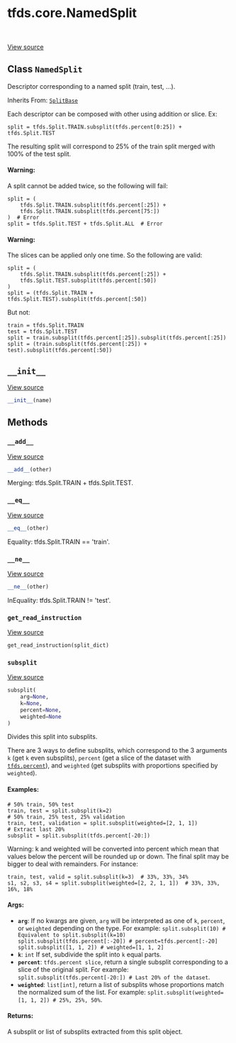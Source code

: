 <div itemscope itemtype="http://developers.google.com/ReferenceObject">
<meta itemprop="name" content="tfds.core.NamedSplit" />
<meta itemprop="path" content="Stable" />
<meta itemprop="property" content="__add__"/>
<meta itemprop="property" content="__eq__"/>
<meta itemprop="property" content="__init__"/>
<meta itemprop="property" content="__ne__"/>
<meta itemprop="property" content="get_read_instruction"/>
<meta itemprop="property" content="subsplit"/>
</div>

# tfds.core.NamedSplit

<!-- Insert buttons and diff -->

<table class="tfo-notebook-buttons tfo-api" align="left">
</table>

<a target="_blank" href="https://github.com/tensorflow/datasets/tree/master/tensorflow_datasets/core/splits.py">View
source</a>

<!-- Equality marker -->

## Class `NamedSplit`

Descriptor corresponding to a named split (train, test, ...).

Inherits From: [`SplitBase`](../../tfds/core/SplitBase.md)

<!-- Placeholder for "Used in" -->

Each descriptor can be composed with other using addition or slice. Ex:

```
split = tfds.Split.TRAIN.subsplit(tfds.percent[0:25]) + tfds.Split.TEST
```

The resulting split will correspond to 25% of the train split merged with
100% of the test split.

#### Warning:

A split cannot be added twice, so the following will fail:

```
split = (
    tfds.Split.TRAIN.subsplit(tfds.percent[:25]) +
    tfds.Split.TRAIN.subsplit(tfds.percent[75:])
)  # Error
split = tfds.Split.TEST + tfds.Split.ALL  # Error
```

#### Warning:

The slices can be applied only one time. So the following are valid:

```
split = (
    tfds.Split.TRAIN.subsplit(tfds.percent[:25]) +
    tfds.Split.TEST.subsplit(tfds.percent[:50])
)
split = (tfds.Split.TRAIN + tfds.Split.TEST).subsplit(tfds.percent[:50])
```

  But not:

```
train = tfds.Split.TRAIN
test = tfds.Split.TEST
split = train.subsplit(tfds.percent[:25]).subsplit(tfds.percent[:25])
split = (train.subsplit(tfds.percent[:25]) + test).subsplit(tfds.percent[:50])
```

<h2 id="__init__"><code>__init__</code></h2>

<a target="_blank" href="https://github.com/tensorflow/datasets/tree/master/tensorflow_datasets/core/splits.py">View
source</a>

``` python
__init__(name)
```

## Methods

<h3 id="__add__"><code>__add__</code></h3>

<a target="_blank" href="https://github.com/tensorflow/datasets/tree/master/tensorflow_datasets/core/splits.py">View
source</a>

``` python
__add__(other)
```

Merging: tfds.Split.TRAIN + tfds.Split.TEST.

<h3 id="__eq__"><code>__eq__</code></h3>

<a target="_blank" href="https://github.com/tensorflow/datasets/tree/master/tensorflow_datasets/core/splits.py">View
source</a>

``` python
__eq__(other)
```

Equality: tfds.Split.TRAIN == 'train'.

<h3 id="__ne__"><code>__ne__</code></h3>

<a target="_blank" href="https://github.com/tensorflow/datasets/tree/master/tensorflow_datasets/core/splits.py">View
source</a>

```python
__ne__(other)
```

InEquality: tfds.Split.TRAIN != 'test'.

<h3 id="get_read_instruction"><code>get_read_instruction</code></h3>

<a target="_blank" href="https://github.com/tensorflow/datasets/tree/master/tensorflow_datasets/core/splits.py">View
source</a>

``` python
get_read_instruction(split_dict)
```

<h3 id="subsplit"><code>subsplit</code></h3>

<a target="_blank" href="https://github.com/tensorflow/datasets/tree/master/tensorflow_datasets/core/splits.py">View
source</a>

``` python
subsplit(
    arg=None,
    k=None,
    percent=None,
    weighted=None
)
```

Divides this split into subsplits.

There are 3 ways to define subsplits, which correspond to the 3
arguments `k` (get `k` even subsplits), `percent` (get a slice of the
dataset with <a href="../../tfds/percent.md"><code>tfds.percent</code></a>), and `weighted` (get subsplits with proportions
specified by `weighted`).

#### Examples:

```
# 50% train, 50% test
train, test = split.subsplit(k=2)
# 50% train, 25% test, 25% validation
train, test, validation = split.subsplit(weighted=[2, 1, 1])
# Extract last 20%
subsplit = split.subsplit(tfds.percent[-20:])
```

Warning: k and weighted will be converted into percent which mean that values
below the percent will be rounded up or down. The final split may be bigger to
deal with remainders. For instance:

```
train, test, valid = split.subsplit(k=3)  # 33%, 33%, 34%
s1, s2, s3, s4 = split.subsplit(weighted=[2, 2, 1, 1])  # 33%, 33%, 16%, 18%
```

#### Args:

*   <b>`arg`</b>: If no kwargs are given, `arg` will be interpreted as one of
    `k`, `percent`, or `weighted` depending on the type. For example:
    `split.subsplit(10) # Equivalent to split.subsplit(k=10)
    split.subsplit(tfds.percent[:-20]) # percent=tfds.percent[:-20]
    split.subsplit([1, 1, 2]) # weighted=[1, 1, 2]`
*   <b>`k`</b>: `int` If set, subdivide the split into `k` equal parts.
*   <b>`percent`</b>: `tfds.percent slice`, return a single subsplit
    corresponding to a slice of the original split. For example:
    `split.subsplit(tfds.percent[-20:]) # Last 20% of the dataset`.
*   <b>`weighted`</b>: `list[int]`, return a list of subsplits whose proportions
    match the normalized sum of the list. For example:
    `split.subsplit(weighted=[1, 1, 2]) # 25%, 25%, 50%`.

#### Returns:

A subsplit or list of subsplits extracted from this split object.
